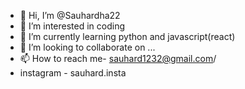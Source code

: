 - 👋 Hi, I’m @Sauhardha22
- 👀 I’m interested in coding
- 🌱 I’m currently learning python and javascript(react)
- 💞️ I’m looking to collaborate on ...
- 📫 How to reach me- sauhard1232@gmail.com/
- instagram - sauhard.insta

<!---
Sauhardha22/Sauhardha22 is a ✨ special ✨ repository because its `README.md` (this file) appears on your GitHub profile.
You can click the Preview link to take a look at your changes.
--->
